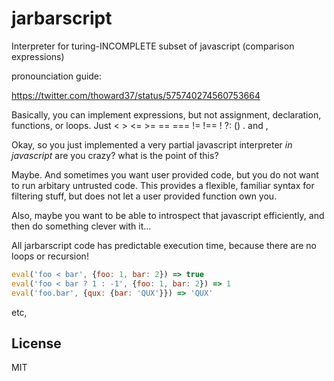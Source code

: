 # jarbarscript

Interpreter for turing-INCOMPLETE subset of javascript (comparison expressions)

pronounciation guide:

https://twitter.com/thoward37/status/575740274560753664

Basically, you can implement expressions, but not assignment, declaration,
functions, or loops. Just < > <= >= == === != !== ! ?: () . and ,

Okay, so you just implemented a very partial javascript interpreter _in javascript_ are you crazy?
what is the point of this?

Maybe. And sometimes you want user provided code, but you do not
want to run arbitary untrusted code. This provides a flexible, familiar
syntax for filtering stuff, but does not let a user provided function own you.

Also, maybe you want to be able to introspect that javascript efficiently,
and then do something clever with it...

All jarbarscript code has predictable execution time, because there are
no loops or recursion!

``` js
eval('foo < bar', {foo: 1, bar: 2}) => true
eval('foo < bar ? 1 : -1', {foo: 1, bar: 2}) => 1
eval('foo.bar', {qux: {bar: 'QUX'}}) => 'QUX'
```

etc,

## License

MIT
